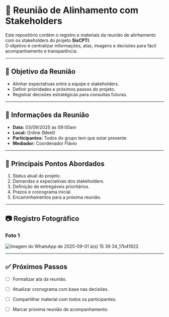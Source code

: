 # 📌 Reunião de Alinhamento com Stakeholders  

Este repositório contém o registro e materiais da reunião de alinhamento com os stakeholders do projeto **SisCPTI**.  
O objetivo é centralizar informações, atas, imagens e decisões para fácil acompanhamento e transparência.  

---

## 🎯 Objetivo da Reunião  
- Alinhar expectativas entre a equipe e stakeholders.  
- Definir prioridades e próximos passos do projeto.  
- Registrar decisões estratégicas para consultas futuras.  

---

## 📅 Informações da Reunião  
- **Data:** 03/09/2025 às 09:00am
- **Local:** Online (Meet)  
- **Participantes:** Todos do grupo tem que estar presente  
- **Mediador:** Coordenador Flávio

---

## 📝 Principais Pontos Abordados  
1. Status atual do projeto.  
2. Demandas e expectativas dos stakeholders.  
3. Definição de entregáveis prioritários.  
4. Prazos e cronograma inicial.  
5. Encaminhamentos para a próxima reunião.  

---

## 📷 Registro Fotográfico  

### Foto 1  
![Imagem do WhatsApp de 2025-09-01 à(s) 15 39 34_17b41922](https://github.com/user-attachments/assets/e6e2d50c-f24b-4c9a-9967-8beb7027162f)
  


---

## ✅ Próximos Passos  
- [ ] Formalizar ata da reunião.  
- [ ] Atualizar cronograma com base nas decisões.  
- [ ] Compartilhar material com todos os participantes.  
- [ ] Marcar próxima reunião de acompanhamento.  

